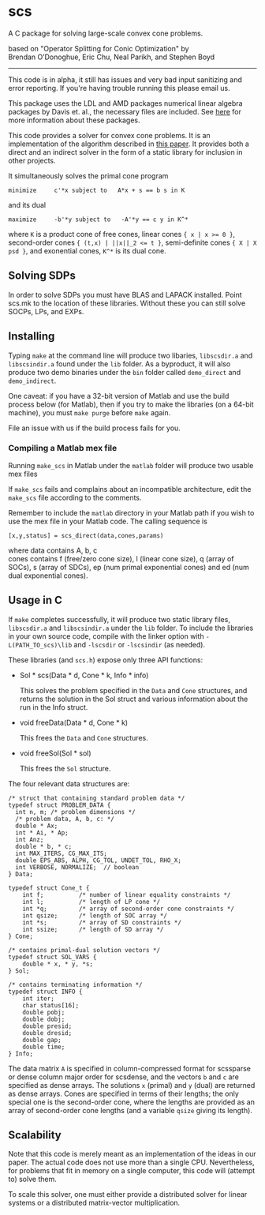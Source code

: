 scs 
============================================================ 
A C package for solving large-scale convex cone problems.

based on "Operator Splitting for Conic Optimization" by  
Brendan O’Donoghue, Eric Chu, Neal Parikh, and Stephen Boyd

----------
This code is in alpha, it still has issues and very bad input sanitizing
and error reporting. If you're having trouble running this please email us.

This package uses the LDL and AMD packages numerical linear
algebra packages by Davis et. al., the necessary files are included.
See [here](http://www.cise.ufl.edu/research/sparse/) for more information about
these packages.

This code provides a solver for convex cone problems. It is an implementation
of the algorithm described in [this
paper](http://www.stanford.edu/~boyd/papers/scs.html). It provides both a
direct and an indirect solver in the form of a static library for inclusion in
other projects.

It simultaneously solves the primal cone program

	minimize     c'*x subject to   A*x + s == b s in K 
                 
and its dual

	maximize     -b'*y subject to   -A'*y == c y in K^* 

where `K` is a product cone of free cones, linear cones `{ x | x >= 0 }`, 
second-order cones `{ (t,x) | ||x||_2 <= t }`, semi-definite cones `{ X | X psd }`,
and exonential cones, `K^*` is its dual cone.

Solving SDPs
---------- 
In order to solve SDPs you must have BLAS and LAPACK installed.
Point scs.mk to the location of these libraries. Without
these you can still solve SOCPs, LPs, and EXPs.

Installing 
---------- 
Typing `make` at the command line
will produce two libaries, `libscsdir.a` and `libscsindir.a` found under the
`lib` folder. As a byproduct, it will also produce two demo binaries under the
`bin` folder called `demo_direct` and `demo_indirect`.

One caveat: if you have a 32-bit version of Matlab and use the build process
below (for Matlab), then if you try to make the libraries (on a 64-bit
machine), you must `make purge` before `make` again.

File an issue with us if the build process fails for you.

### Compiling a Matlab mex file
Running `make_scs` in Matlab under the
`matlab` folder will produce two usable mex files

If `make_scs` fails and complains about an incompatible architecture, edit the
`make_scs` file according to the comments.

Remember to include the `matlab` directory in your Matlab path if you wish to
use the mex file in your Matlab code. The calling sequence is

	[x,y,status] = scs_direct(data,cones,params)

where data contains A, b, c  
cones contains f (free/zero cone size), l (linear cone size), q (array of SOCs), s (array of SDCs),
ep (num primal exponential cones) and ed (num dual exponential cones).

Usage in C 
---------- 
If `make` completes successfully, it will produce two
static library files, `libscsdir.a` and `libscsindir.a` under the `lib`
folder. To include the libraries in your own source code, compile with the
linker option with `-L(PATH_TO_scs)\lib` and `-lscsdir` or `-lscsindir` (as
needed).

These libraries (and `scs.h`) expose only three API functions:

* Sol * scs(Data \* d, Cone \* k, Info * info)
    
	This solves the problem specified in the `Data` and `Cone` structures,
    and returns the solution in the Sol struct and various information about the run in
    the Info struct.

* void freeData(Data \* d, Cone \* k)
    
	This frees the `Data` and `Cone` structures.
    
* void freeSol(Sol \* sol)

	This frees the `Sol` structure.
    
The four relevant data structures are:

    /* struct that containing standard problem data */
    typedef struct PROBLEM_DATA {
      int n, m; /* problem dimensions */
      /* problem data, A, b, c: */
      double * Ax; 
      int * Ai, * Ap; 
      int Anz;
      double * b, * c;
      int MAX_ITERS, CG_MAX_ITS;
      double EPS_ABS, ALPH, CG_TOL, UNDET_TOL, RHO_X;
      int VERBOSE, NORMALIZE;  // boolean
    } Data;

    typedef struct Cone_t {
        int f;          /* number of linear equality constraints */
        int l;          /* length of LP cone */
        int *q;         /* array of second-order cone constraints */
        int qsize;      /* length of SOC array */
        int *s;         /* array of SD constraints */
        int ssize;      /* length of SD array */
    } Cone;

    /* contains primal-dual solution vectors */
    typedef struct SOL_VARS {
        double * x, * y, *s; 
    } Sol;

    /* contains terminating information */
    typedef struct INFO {
        int iter;
        char status[16];
        double pobj;
        double dobj;
        double presid;
        double dresid;
        double gap;
        double time;
    } Info;

The data matrix `A` is specified in column-compressed format for scssparse or dense
column major order for scsdense, and the vectors
`b` and `c` are specified as dense arrays. The solutions `x` (primal) and `y`
(dual) are returned as dense arrays. Cones are specified in terms of their
lengths; the only special one is the second-order cone, where the lengths are
provided as an array of second-order cone lengths (and a variable `qsize`
giving its length).


Scalability
----------- 
Note that this code is merely meant as an
implementation of the ideas in our paper. The actual code does not use more
than a single CPU. Nevertheless, for problems that fit in memory on a single
computer, this code will (attempt to) solve them.

To scale this solver, one must either provide a distributed solver for linear
systems or a distributed matrix-vector multiplication.
